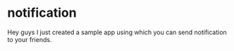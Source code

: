 # notification
Hey guys I just created a sample app using which you can send notification to your friends.
